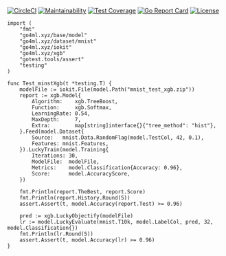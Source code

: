 [![CircleCI](https://circleci.com/gh/go4ml/xgb.svg?style=svg)](https://circleci.com/gh/go4ml/xgb)
[![Maintainability](https://api.codeclimate.com/v1/badges/24971185cab6e6a3fae2/maintainability)](https://codeclimate.com/github/go4ml/xgb/maintainability)
[![Test Coverage](https://api.codeclimate.com/v1/badges/24971185cab6e6a3fae2/test_coverage)](https://codeclimate.com/github/go4ml/xgb/test_coverage)
[![Go Report Card](https://goreportcard.com/badge/github.com/go4ml/xgb)](https://goreportcard.com/report/github.com/go4ml/xgb)
[![License](https://img.shields.io/badge/License-Apache%202.0-blue.svg)](https://opensource.org/licenses/Apache-2.0)


```golang
import (
	"fmt"
	"go4ml.xyz/base/model"
	"go4ml.xyz/dataset/mnist"
	"go4ml.xyz/iokit"
	"go4ml.xyz/xgb"
	"gotest.tools/assert"
	"testing"
)

func Test_minstXgb(t *testing.T) {
	modelFile := iokit.File(model.Path("mnist_test_xgb.zip"))
	report := xgb.Model{
		Algorithm:    xgb.TreeBoost,
		Function:     xgb.Softmax,
		LearningRate: 0.54,
		MaxDepth:     7,
		Extra:        map[string]interface{}{"tree_method": "hist"},
	}.Feed(model.Dataset{
		Source:   mnist.Data.RandomFlag(model.TestCol, 42, 0.1),
		Features: mnist.Features,
	}).LuckyTrain(model.Training{
		Iterations: 30,
		ModelFile:  modelFile,
		Metrics:    model.Classification{Accuracy: 0.96},
		Score:      model.AccuracyScore,
	})

	fmt.Println(report.TheBest, report.Score)
	fmt.Println(report.History.Round(5))
	assert.Assert(t, model.Accuracy(report.Test) >= 0.96)

	pred := xgb.LuckyObjectify(modelFile)
	lr := model.LuckyEvaluate(mnist.T10k, model.LabelCol, pred, 32, model.Classification{})
	fmt.Println(lr.Round(5))
	assert.Assert(t, model.Accuracy(lr) >= 0.96)
}
```
